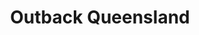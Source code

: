 ---
layout: project
title: Outback Queensland
name_for_thumbnail: Outback<br>Queensland
client: Outback Queensland
thumbnail_image: /uploads/site-image-outback-queensland.jpg
header_image: /uploads/site-image-outback-queensland.jpg
platforms: [NationBuilder, Bootstrap 3]
year: 2017
roles: Frontend & backend development
web:
  launch_url: https://www.outbackqueensland.org.au
  images:
    - /uploads/site-web-outback-queensland.png
type: Campaign Website
category: Coded for Code Nation
tags: [Campaign Platform, Theme Dark]
type_slug: project
order: 18
---